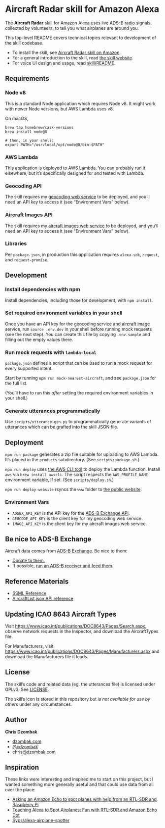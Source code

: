 # Aircraft Radar skill for Amazon Alexa

The **Aircraft Radar** skill for Amazon Alexa uses live [ADS-B](https://en.wikipedia.org/wiki/Automatic_dependent_surveillance_–_broadcast) radio signals, collected by volunteers, to tell you what airplanes are around you.

This top-level README covers technical topics relevant to development of the skill codebase.

* To install the skill, see [Aircraft Radar skill on Amazon](https://www.amazon.com/dp/B075XC9L9H/).
* For a general introduction to the skill, read [the skill website](https://www.radarskill.dzombak.com).
* For voice UI design and usage, read [skill/README](skill/README.md).

## Requirements

### Node v8

This is a standard Node application which requires Node v8. It might work with newer Node versions, but AWS Lambda uses v8.

On macOS,
```shell script
brew tap homebrew/cask-versions
brew install node@8

# then, in your shell:
export PATH="/usr/local/opt/node@8/bin:$PATH"
```

### AWS Lambda

This application is deployed to [AWS Lambda](https://aws.amazon.com/lambda/). You can probably run it elsewhere, but it’s specifically designed for and tested with Lambda.

### Geocoding API

The skill requires my [geocoding web service](https://github.com/cdzombak/geocode-service) to be deployed, and you’ll need an API key to access it (see “Environment Vars” below).

### Aircraft Images API

The skill requires my [aircraft images web service](https://github.com/cdzombak/aircraft-image-service) to be deployed, and you’ll need an API key to access it (see “Environment Vars” below).

### Libraries

Per `package.json`, in production this application requires `alexa-sdk`, `request`, and `request-promise`.

## Development

### Install dependencies with npm

Install dependencies, including those for development, with `npm install`.

### Set required environment variables in your shell

Once you have an API key for the geocoding service and aircraft image service, run `source .env.dev` in your shell before running mock requests (see the next step). You can create this file by copying `.env.sample` and filling out the empty values there.

### Run mock requests with `lambda-local`

`package.json` defines a script that can be used to run a mock request for every supported intent.

Start by running `npm run mock-nearest-aircraft`, and see `package.json` for the full list.

(You’ll have to run this *after* setting the required environment variables in your shell.)

### Generate utterances programmatically

Use `scripts/utterance-gen.py` to programmatically generate variants of utterances which can be grafted into the skill JSON file.

## Deployment

`npm run package` generates a zip file suitable for uploading to AWS Lambda. It’s placed in the `products` subdirectory. (See `scripts/package.sh`.)

`npm run deploy` uses [the AWS CLI tool](https://aws.amazon.com/cli/) to deploy the Lambda function. Install `aws` via `brew install awscli`. The script respects the `AWS_PROFILE_NAME` environment variable, if set. (See `scripts/deploy.sh`.)

`npm run deploy-website` rsyncs the `www` folder to [the public website](https://www.radarskill.dzombak.com).

### Environment Vars

- `ADSBX_API_KEY` is the API key for the [ADS-B Exchange API](https://adsbexchange.com/data/#).
- `GEOCODE_API_KEY` is the client key for my geocoding web service.
- `IMAGE_API_KEY` is the client key for my aircraft images web service.

## Be nice to ADS-B Exchange

Aircraft data comes from [ADS-B Exchange](http://www.adsbexchange.com). Be nice to them:

* [Donate to them.](https://www.adsbexchange.com/donate/)
* If possible, [run an ADS-B receiver and feed them](https://www.adsbexchange.com/how-to-feed/).

## Reference Materials

* [SSML Reference](https://developer.amazon.com/public/solutions/alexa/alexa-skills-kit/docs/speech-synthesis-markup-language-ssml-reference)
* [AircraftList.json API reference](http://www.virtualradarserver.co.uk/Documentation/Formats/AircraftList.aspx)

## Updating ICAO 8643 Aircraft Types

Visit https://www.icao.int/publications/DOC8643/Pages/Search.aspx, observe network requests in the Inspector, and download the AircraftTypes file.

For Manufacturers, visit https://www.icao.int/publications/DOC8643/Pages/Manufacturers.aspx and download the Manufacturers file it loads.

## License

The skill’s code and related data (eg. the utterances file) is licensed under GPLv3. See [LICENSE](LICENSE).

The skill’s icon is stored in this repository but _is not available for use by others_ under any circumstances.

## Author

**Chris Dzombak** 

- [dzombak.com](https://www.dzombak.com)
- [@cdzombak](https://twitter.com/cdzombak)
- chris@dzombak.com

## Inspiration

These links were interesting and inspired me to start on this project, but I wanted something more generally useful and that could use data from all over the place:

* [Asking an Amazon Echo to spot planes with help from an RTL-SDR and Raspberry Pi](http://www.rtl-sdr.com/asking-an-amazon-echo-to-spot-planes-with-help-from-an-rtl-sdr-and-raspberry-pi/)
* [Teaching Alexa to Spot Airplanes: Fun with RTL-SDR and Amazon Echo Dot](https://www.nicksypteras.com/projects/teaching-alexa-to-spot-airplanes)
* [Syps/alexa-airplane-spotter](https://github.com/Syps/alexa-airplane-spotter)
